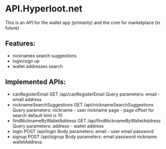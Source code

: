 # API.Hyperloot.net

This is an API for the wallet app (primarily) and the core for marketplace (in future)

## Features:
- nicknames search suggestions
- login/sign up
- wallet addresses search

## Implemented APIs:
- canRegisterEmail
  GET /api/canRegisterEmail
  Query parameters:
    email - email address
- nicknameSearchSuggestions
  GET /api/nicknameSearchSuggestions
  Query parameters:
    nickname - user nickname
    page - page offset for search
    default limit is 10
- findNicknameByWalletAddress
  GET /api/findNicknameByWalletAddress
  Query parameters:
    address - wallet address
- login
  POST /api/login
  Body parameters:
    email - user email
    password
- signup
  POST /api/signup
  Body parameters:
    email
    password
    nickname
    walletAddress
